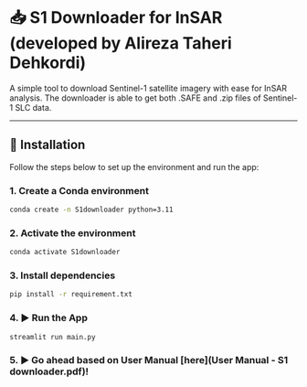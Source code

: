 # 📥 S1 Downloader for InSAR (developed by Alireza Taheri Dehkordi)

A simple tool to download Sentinel-1 satellite imagery with ease for InSAR analysis. The downloader is able to get both .SAFE and .zip files of Sentinel-1 SLC data.

---

## 🚀 Installation

Follow the steps below to set up the environment and run the app:

### 1. Create a Conda environment

```bash
conda create -n S1downloader python=3.11
```
### 2. Activate the environment
```bash
conda activate S1downloader
```
### 3. Install dependencies
```bash
pip install -r requirement.txt
```
### 4. ▶️ Run the App
```bash
streamlit run main.py
```
### 5. ▶ Go ahead based on User Manual [here](User Manual - S1 downloader.pdf)!
